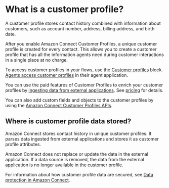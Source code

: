 # What is a customer profile?<a name="customer-profiles-what-data"></a>

A customer profile stores contact history combined with information about customers, such as account number, address, billing address, and birth date\. 

After you enable Amazon Connect Customer Profiles, a unique customer profile is created for every contact\. This allows you to create a customer profile that has all the information agents need during customer interactions in a single place at no charge\. 

To access customer profiles in your flows, use the [Customer profiles](customer-profiles-block.md) block\. [Agents access customer profiles](customer-profile-access.md) in their agent application\. 

 You can use the paid features of Customer Profiles to enrich your customer profiles by [ingesting data from external applications](integrate-external-apps-customer-profiles.md)\.  See [pricing](http://aws.amazon.com/connect/pricing/) for details\. 

You can also add custom fields and objects to the customer profiles by using the [Amazon Connect Customer Profiles APIs](https://docs.aws.amazon.com/customerprofiles/latest/APIReference/Welcome.html)\.

## Where is customer profile data stored?<a name="customer-profiles-data-storage"></a>

Amazon Connect stores contact history in unique customer profiles\. It parses data ingested from external applications and stores it as customer profile attributes\.

 Amazon Connect does not replace or update the data in the external application\. If a data source is removed, the data from the external application is no longer available in the customer profile\. 

For information about how customer profile data are secured, see [Data protection in Amazon Connect](data-protection.md)\.